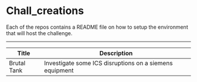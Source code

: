 # Chall_creations

Each of the repos contains a README file on how to setup the environment that will host the challenge. 

---

|Title| Description|
| ---- | ---- |
|Brutal Tank| Investigate some ICS disruptions on a siemens equipment |

